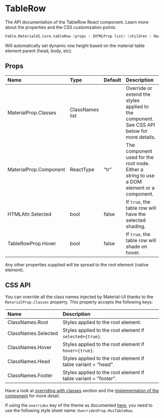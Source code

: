 # TableRow

<p class="description">The API documentation of the TableRow React component. Learn more about the properties and the CSS customization points.</p>

```fsharp
Fable.MaterialUI.Core.tableRow (props : IHTMLProp list) (children : ReactElement list) : ReactElement
```

Will automatically set dynamic row height
based on the material table element parent (head, body, etc).

## Props

| Name | Type | Default | Description |
|:-----|:-----|:--------|:------------|
| <span class="prop-name">MaterialProp.Classes</span> | <span class="prop-type">ClassNames list</span> |   | Override or extend the styles applied to the component.  See CSS API below for more details.  |
| <span class="prop-name">MaterialProp.Component</span> | <span class="prop-type">ReactType</span> | <span class="prop-default">"tr"</span> | The component used for the root node. Either a string to use a DOM element or a component. |
| <span class="prop-name">HTMLAttr.Selected</span> | <span class="prop-type">bool</span> | <span class="prop-default">false</span> | If `true`, the table row will have the selected shading. |
| <span class="prop-name">TableRowProp.Hover</span> | <span class="prop-type">bool</span> | <span class="prop-default">false</span> | If `true`, the table row will shade on hover. |

Any other properties supplied will be spread to the root element (native element).

## CSS API

You can override all the class names injected by Material-UI thanks to the `MaterialProp.Classes` property.
This property accepts the following keys:


| Name | Description |
|:-----|:------------|
| <span class="prop-name">ClassNames.Root</span> | Styles applied to the root element.
| <span class="prop-name">ClassNames.Selected</span> | Styles applied to the root element if `selected={true}`.
| <span class="prop-name">ClassNames.Hover</span> | Styles applied to the root element if `hover={true}`.
| <span class="prop-name">ClassNames.Head</span> | Styles applied to the root element if table variant = "head".
| <span class="prop-name">ClassNames.Footer</span> | Styles applied to the root element if table variant = "footer".

Have a look at [overriding with classes](#/customization/overrides) section
and the [implementation of the component](https://github.com/mui-org/material-ui/tree/master/packages/material-ui/src/TableRow/TableRow.js)
for more detail.

If using the `overrides` key of the theme as documented
[here](#/customization/themes),
you need to use the following style sheet name: `OverridesProp.MuiTableRow`.

<!--## Demos-->

<!--- [Tables](/demos/tables/)-->

